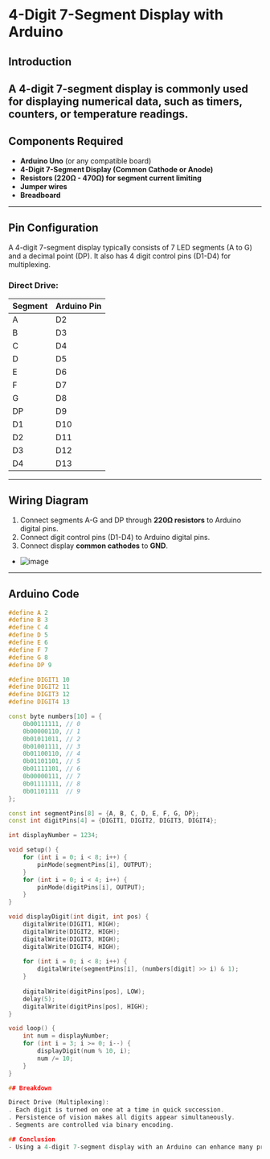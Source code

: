 # 4-Digit 7-Segment Display with Arduino

## Introduction
A **4-digit 7-segment display** is commonly used for displaying numerical data, such as timers, counters, or temperature readings.
---

## Components Required
- **Arduino Uno** (or any compatible board)
- **4-Digit 7-Segment Display (Common Cathode or Anode)**
- **Resistors (220Ω - 470Ω) for segment current limiting**
- **Jumper wires**
- **Breadboard**
---

## Pin Configuration
A 4-digit 7-segment display typically consists of 7 LED segments (A to G) and a decimal point (DP). It also has 4 digit control pins (D1-D4) for multiplexing.

### Direct Drive:
| Segment | Arduino Pin |
|---------|------------|
| A       | D2         |
| B       | D3         |
| C       | D4         |
| D       | D5         |
| E       | D6         |
| F       | D7         |
| G       | D8         |
| DP      | D9         |
| D1      | D10        |
| D2      | D11        |
| D3      | D12        |
| D4      | D13        |

---

## Wiring Diagram

1. Connect segments A-G and DP through **220Ω resistors** to Arduino digital pins.
2. Connect digit control pins (D1-D4) to Arduino digital pins.
3. Connect display **common cathodes** to **GND**.
 
- ![image](https://github.com/user-attachments/assets/a28170df-3e96-43ee-8c10-2ed61f35c264)

---
## Arduino Code

```cpp
#define A 2
#define B 3
#define C 4
#define D 5
#define E 6
#define F 7
#define G 8
#define DP 9

#define DIGIT1 10
#define DIGIT2 11
#define DIGIT3 12
#define DIGIT4 13

const byte numbers[10] = {
    0b00111111, // 0
    0b00000110, // 1
    0b01011011, // 2
    0b01001111, // 3
    0b01100110, // 4
    0b01101101, // 5
    0b01111101, // 6
    0b00000111, // 7
    0b01111111, // 8
    0b01101111  // 9
};

const int segmentPins[8] = {A, B, C, D, E, F, G, DP};
const int digitPins[4] = {DIGIT1, DIGIT2, DIGIT3, DIGIT4};

int displayNumber = 1234;

void setup() {
    for (int i = 0; i < 8; i++) {
        pinMode(segmentPins[i], OUTPUT);
    }
    for (int i = 0; i < 4; i++) {
        pinMode(digitPins[i], OUTPUT);
    }
}

void displayDigit(int digit, int pos) {
    digitalWrite(DIGIT1, HIGH);
    digitalWrite(DIGIT2, HIGH);
    digitalWrite(DIGIT3, HIGH);
    digitalWrite(DIGIT4, HIGH);
    
    for (int i = 0; i < 8; i++) {
        digitalWrite(segmentPins[i], (numbers[digit] >> i) & 1);
    }
    
    digitalWrite(digitPins[pos], LOW);
    delay(5);
    digitalWrite(digitPins[pos], HIGH);
}

void loop() {
    int num = displayNumber;
    for (int i = 3; i >= 0; i--) {
        displayDigit(num % 10, i);
        num /= 10;
    }
}

## Breakdown

Direct Drive (Multiplexing):
. Each digit is turned on one at a time in quick succession.
. Persistence of vision makes all digits appear simultaneously.
. Segments are controlled via binary encoding.

## Conclusion
- Using a 4-digit 7-segment display with an Arduino can enhance many projects requiring numerical output. 

